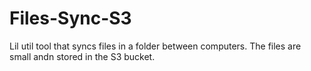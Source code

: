 # Files-Sync-S3
Lil util tool that syncs files in a folder between computers. The files are small andn stored in the S3 bucket.
